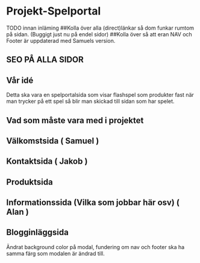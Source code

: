 # Projekt-Spelportal
TODO innan inläming
##Kolla över alla (direct)länkar så dom funkar rumtom på sidan. (Buggigt just nu på endel sidor)
##Kolla över så att eran NAV och Footer är uppdaterad med Samuels version.
## SEO PÅ ALLA SIDOR

## Vår idé
Detta ska vara en spelportalsida som visar flashspel som produkter fast när man trycker på ett spel så blir man skickad till sidan som har spelet.

## Vad som måste vara med i projektet

## Välkomstsida ( Samuel )

## Kontaktsida ( Jakob )

## Produktsida

## Informationssida (Vilka som jobbar här osv) ( Alan )

## Blogginläggsida
Ändrat background color på modal, fundering om nav och footer ska ha samma färg som modalen är ändrad till. 
